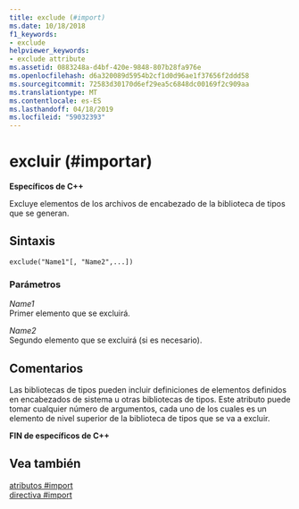 ```yaml
---
title: exclude (#import)
ms.date: 10/18/2018
f1_keywords:
- exclude
helpviewer_keywords:
- exclude attribute
ms.assetid: 0883248a-d4bf-420e-9848-807b28fa976e
ms.openlocfilehash: d6a320089d5954b2cf1d0d96ae1f37656f2ddd58
ms.sourcegitcommit: 72583d30170d6ef29ea5c6848dc00169f2c909aa
ms.translationtype: MT
ms.contentlocale: es-ES
ms.lasthandoff: 04/18/2019
ms.locfileid: "59032393"
---
```

# <a name="exclude-import"></a>excluir (\#importar)

**Específicos de C++**

Excluye elementos de los archivos de encabezado de la biblioteca de tipos que se generan.

## <a name="syntax"></a>Sintaxis

```
exclude("Name1"[, "Name2",...])
```

### <a name="parameters"></a>Parámetros

*Name1*<br/>
Primer elemento que se excluirá.

*Name2*<br/>
Segundo elemento que se excluirá (si es necesario).

## <a name="remarks"></a>Comentarios

Las bibliotecas de tipos pueden incluir definiciones de elementos definidos en encabezados de sistema u otras bibliotecas de tipos. Este atributo puede tomar cualquier número de argumentos, cada uno de los cuales es un elemento de nivel superior de la biblioteca de tipos que se va a excluir.

**FIN de específicos de C++**

## <a name="see-also"></a>Vea también

[atributos #import](../preprocessor/hash-import-attributes-cpp.md)<br/>
[directiva #import](../preprocessor/hash-import-directive-cpp.md)
